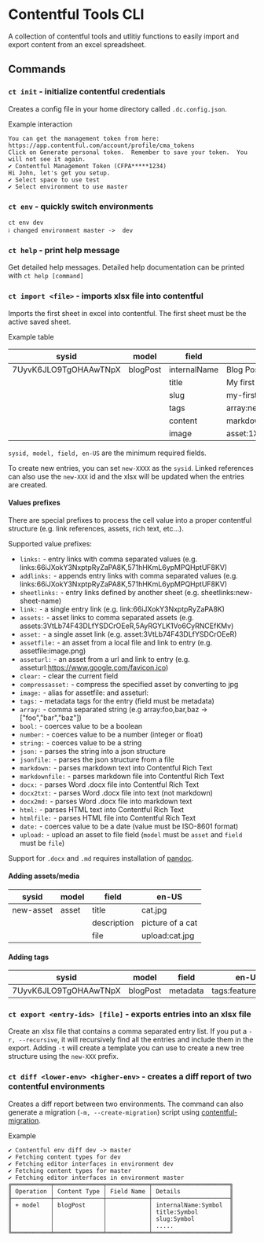 # Contentful Tools CLI

A collection of contentful tools and utlitiy functions to easily import and export content from an excel spreadsheet.

## Commands

### `ct init` - initialize contentful credentials

Creates a config file in your home directory called `.dc.config.json`.

Example interaction

```
You can get the management token from here: https://app.contentful.com/account/profile/cma_tokens
Click on Generate personal token.  Remember to save your token.  You will not see it again.
✔ Contentful Management Token (CFPA*****1234)
Hi John, let's get you setup.
✔ Select space to use test
✔ Select environment to use master
```

### `ct env` - quickly switch environments

```
ct env dev
ℹ changed environment master ->  dev
```

### `ct help` - print help message

Get detailed help messages. Detailed help documentation can be printed with `ct help [command]`

### `ct import <file>` - imports xlsx file into contentful

Imports the first sheet in excel into contentful. The first sheet must be the active saved sheet.

Example table

| sysid                 | model    | field        | en-US                        |
| --------------------- | -------- | ------------ | ---------------------------- |
| 7UyvK6JLO9TgOHAAwTNpX | blogPost | internalName | Blog Post #1                 |
|                       |          | title        | My first blog post           |
|                       |          | slug         | my-first-blog-post           |
|                       |          | tags         | array:new,featured           |
|                       |          | content      | markdownfile:blog-post-1.md  |
|                       |          | image        | asset:1XQrEdm2FAyHnaxmsNMG4N |

`sysid, model, field, en-US` are the minimum required fields.

To create new entries, you can set `new-XXXX` as the `sysid`. Linked references can also use the `new-XXX` id and the xlsx will be updated when the entries are created.

#### Values prefixes

There are special prefixes to process the cell value into a proper contentful structure (e.g. link references, assets, rich text, etc...).

Supported value prefixes:

- `links:` - entry links with comma separated values (e.g. links:66iJXokY3NxptpRyZaPA8K,571hHKmL6ypMPQHptUF8KV)
- `addlinks:` - appends entry links with comma separated values (e.g. links:66iJXokY3NxptpRyZaPA8K,571hHKmL6ypMPQHptUF8KV)
- `sheetlinks:` - entry links defined by another sheet (e.g. sheetlinks:new-sheet-name)
- `link:` - a single entry link (e.g. link:66iJXokY3NxptpRyZaPA8K)
- `assets:` - asset links to comma separated assets (e.g. assets:3VtLb74F43DLfYSDCrOEeR,5AyRGYLK1Vo6CyRNCEfKMv)
- `asset:` - a single asset link (e.g. asset:3VtLb74F43DLfYSDCrOEeR)
- `assetfile:` - an asset from a local file and link to entry (e.g. assetfile:image.png)
- `asseturl:` - an asset from a url and link to entry (e.g. asseturl:https://www.google.com/favicon.ico)
- `clear:` - clear the current field
- `compressasset:` - compress the specified asset by converting to jpg
- `image:` - alias for assetfile: and asseturl:
- `tags:` - metadata tags for the entry (field must be metadata)
- `array:` - comma separated string (e.g array:foo,bar,baz -> ["foo","bar","baz"])
- `bool:` - coerces value to be a boolean
- `number:` - coerces value to be a number (integer or float)
- `string:` - coerces value to be a string
- `json:` - parses the string into a json structure
- `jsonfile:` - parses the json structure from a file
- `markdown:` - parses markdown text into Contentful Rich Text
- `markdownfile:` - parses markdown file into Contentful Rich Text
- `docx:` - parses Word .docx file into Contentful Rich Text
- `docx2txt:` - parses Word .docx file into text (not markdown)
- `docx2md:` - parses Word .docx file into markdown text
- `html:` - parses HTML text into Contentful Rich Text
- `htmlfile:` - parses HTML file into Contentful Rich Text
- `date:` - coerces value to be a date (value must be ISO-8601 format)
- `upload:` - upload an asset to file field (`model` must be `asset` and `field` must be `file`)

Support for `.docx` and `.md` requires installation of [pandoc](https://pandoc.org/).

#### Adding assets/media

| sysid     | model | field       | en-US            |
| --------- | ----- | ----------- | ---------------- |
| new-asset | asset | title       | cat.jpg          |
|           |       | description | picture of a cat |
|           |       | file        | upload:cat.jpg   |

#### Adding tags

| sysid                 | model    | field    | en-US                |
| --------------------- | -------- | -------- | -------------------- |
| 7UyvK6JLO9TgOHAAwTNpX | blogPost | metadata | tags:featured,sticky |

### `ct export <entry-ids> [file]` - exports entries into an xlsx file

Create an xlsx file that contains a comma separated entry list. If you put a `-r, --recursive`, it will recursively find all the entries and include them in the export.
Adding `-t` will create a template you can use to create a new tree structure using the `new-XXX` prefix.

### `ct diff <lower-env> <higher-env>` - creates a diff report of two contentful environments

Creates a diff report between two environments. The command can also generate a migration (`-m, --create-migration`) script using [contentful-migration](https://github.com/contentful/contentful-migration).

Example

```
✔ Contentful env diff dev -> master
✔ Fetching content types for dev
✔ Fetching editor interfaces in environment dev
✔ Fetching content types for master
✔ Fetching editor interfaces in environment master
╔═══════════╤══════════════╤════════════╤══════════════════════╗
║ Operation │ Content Type │ Field Name │ Details              ║
╟───────────┼──────────────┼────────────┼──────────────────────╢
║ + model   │ blogPost     │            │ internalName:Symbol  ║
║           │              │            │ title:Symbol         ║
║           │              │            │ slug:Symbol          ║
║           │              │            │ .....                ║
╚═══════════╧══════════════╧════════════╧══════════════════════╝
```
